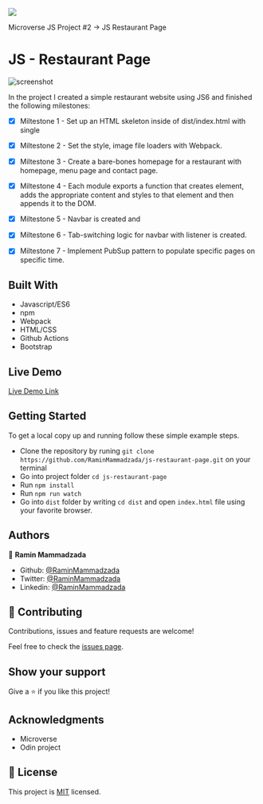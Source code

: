 ![](https://img.shields.io/badge/Microverse-blueviolet)

Microverse JS Project #2 -> JS Restaurant Page

# JS - Restaurant Page

![screenshot](./docs/images/screenshot_of_3_pages.png)


In the project I created a simple restaurant website using JS6 and finished the following milestones:

- [x] Miltestone 1 - Set up an HTML skeleton inside of dist/index.html with single <div id="content">
- [x] Miltestone 2 - Set the style, image file loaders with Webpack.
- [x] Miltestone 3 - Create a bare-bones homepage for a restaurant with homepage, menu page and contact page.
- [x] Miltestone 4 - Each module exports a function that creates element, adds the appropriate content and styles to that element and then appends it to the DOM.
- [x] Miltestone 5 - Navbar is created and 
- [x] Miltestone 6 - Tab-switching logic for navbar with listener is created.
- [x] Miltestone 7 - Implement PubSup pattern to populate specific pages on specific time.


## Built With

- Javascript/ES6
- npm
- Webpack
- HTML/CSS
- Github Actions
- Bootstrap

## Live Demo

[Live Demo Link](https://raminmammadzada.github.io/js-restaurant-page/)

## Getting Started

To get a local copy up and running follow these simple example steps.
- Clone the repository by runing `git clone https://github.com/RaminMammadzada/js-restaurant-page.git` on your terminal
- Go into project folder `cd js-restaurant-page`
- Run `npm install`
- Run `npm run watch`
- Go into `dist` folder by writing `cd dist` and open `index.html` file using your favorite browser.


## Authors

👤 **Ramin Mammadzada**

- Github: [@RaminMammadzada](https://github.com/RaminMammadzada)
- Twitter: [@RaminMammadzada](https://twitter.com/RaminMammadzada)
- Linkedin: [@RaminMammadzada](https://www.linkedin.com/in/raminmammadzada) 

## 🤝 Contributing

Contributions, issues and feature requests are welcome!

Feel free to check the [issues page](issues/).

## Show your support

Give a ⭐️ if you like this project!

## Acknowledgments

- Microverse
- Odin project

## 📝 License

This project is [MIT](lic.url) licensed.